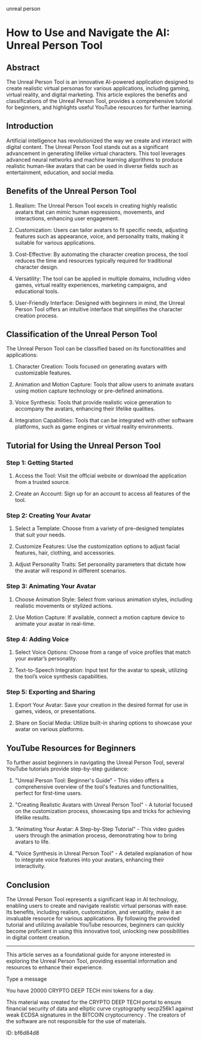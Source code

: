 unreal person
# How to Use and Navigate the AI: Unreal Person Tool



## Abstract



The Unreal Person Tool is an innovative AI-powered application designed to create realistic virtual personas for various applications, including gaming, virtual reality, and digital marketing. This article explores the benefits and classifications of the Unreal Person Tool, provides a comprehensive tutorial for beginners, and highlights useful YouTube resources for further learning.



## Introduction



Artificial intelligence has revolutionized the way we create and interact with digital content. The Unreal Person Tool stands out as a significant advancement in generating lifelike virtual characters. This tool leverages advanced neural networks and machine learning algorithms to produce realistic human-like avatars that can be used in diverse fields such as entertainment, education, and social media.



## Benefits of the Unreal Person Tool



1. Realism: The Unreal Person Tool excels in creating highly realistic avatars that can mimic human expressions, movements, and interactions, enhancing user engagement.



2. Customization: Users can tailor avatars to fit specific needs, adjusting features such as appearance, voice, and personality traits, making it suitable for various applications.



3. Cost-Effective: By automating the character creation process, the tool reduces the time and resources typically required for traditional character design.



4. Versatility: The tool can be applied in multiple domains, including video games, virtual reality experiences, marketing campaigns, and educational tools.



5. User-Friendly Interface: Designed with beginners in mind, the Unreal Person Tool offers an intuitive interface that simplifies the character creation process.



## Classification of the Unreal Person Tool



The Unreal Person Tool can be classified based on its functionalities and applications:



1. Character Creation: Tools focused on generating avatars with customizable features.



2. Animation and Motion Capture: Tools that allow users to animate avatars using motion capture technology or pre-defined animations.



3. Voice Synthesis: Tools that provide realistic voice generation to accompany the avatars, enhancing their lifelike qualities.



4. Integration Capabilities: Tools that can be integrated with other software platforms, such as game engines or virtual reality environments.



## Tutorial for Using the Unreal Person Tool



### Step 1: Getting Started



1. Access the Tool: Visit the official website or download the application from a trusted source.

2. Create an Account: Sign up for an account to access all features of the tool.



### Step 2: Creating Your Avatar



1. Select a Template: Choose from a variety of pre-designed templates that suit your needs.

2. Customize Features: Use the customization options to adjust facial features, hair, clothing, and accessories.

3. Adjust Personality Traits: Set personality parameters that dictate how the avatar will respond in different scenarios.



### Step 3: Animating Your Avatar



1. Choose Animation Style: Select from various animation styles, including realistic movements or stylized actions.

2. Use Motion Capture: If available, connect a motion capture device to animate your avatar in real-time.



### Step 4: Adding Voice



1. Select Voice Options: Choose from a range of voice profiles that match your avatar’s personality.

2. Text-to-Speech Integration: Input text for the avatar to speak, utilizing the tool’s voice synthesis capabilities.



### Step 5: Exporting and Sharing



1. Export Your Avatar: Save your creation in the desired format for use in games, videos, or presentations.

2. Share on Social Media: Utilize built-in sharing options to showcase your avatar on various platforms.



## YouTube Resources for Beginners



To further assist beginners in navigating the Unreal Person Tool, several YouTube tutorials provide step-by-step guidance:



1. "Unreal Person Tool: Beginner's Guide" - This video offers a comprehensive overview of the tool's features and functionalities, perfect for first-time users.



2. "Creating Realistic Avatars with Unreal Person Tool" - A tutorial focused on the customization process, showcasing tips and tricks for achieving lifelike results.



3. "Animating Your Avatar: A Step-by-Step Tutorial" - This video guides users through the animation process, demonstrating how to bring avatars to life.



4. "Voice Synthesis in Unreal Person Tool" - A detailed explanation of how to integrate voice features into your avatars, enhancing their interactivity.



## Conclusion



The Unreal Person Tool represents a significant leap in AI technology, enabling users to create and navigate realistic virtual personas with ease. Its benefits, including realism, customization, and versatility, make it an invaluable resource for various applications. By following the provided tutorial and utilizing available YouTube resources, beginners can quickly become proficient in using this innovative tool, unlocking new possibilities in digital content creation.



---



This article serves as a foundational guide for anyone interested in exploring the Unreal Person Tool, providing essential information and resources to enhance their experience.



Type a message

You have 20000 CRYPTO DEEP TECH mini tokens for a day.


This material was created for the  CRYPTO DEEP TECH portal  to ensure financial security of data and elliptic curve cryptography  secp256k1 against weak ECDSA  signatures   in the  BITCOIN cryptocurrency . The creators of the software are not responsible for the use of materials.

 ID: bf6d84d8
